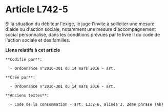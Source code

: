 # Article L742-5

Si la situation du débiteur l'exige, le juge l'invite à solliciter une mesure d'aide ou d'action sociale, notamment une
mesure d'accompagnement social personnalisé, dans les conditions prévues par le livre II du code de l'action sociale et des
familles.

**Liens relatifs à cet article**

	**Codifié par**:

	  - Ordonnance n°2016-301 du 14 mars 2016 - art.

	**Créé par**:

	  - Ordonnance n°2016-301 du 14 mars 2016 - art.

	**Anciens textes**:

	  - Code de la consommation - art. L332-6, alinéa 3, 2ème phrase (Ab)
